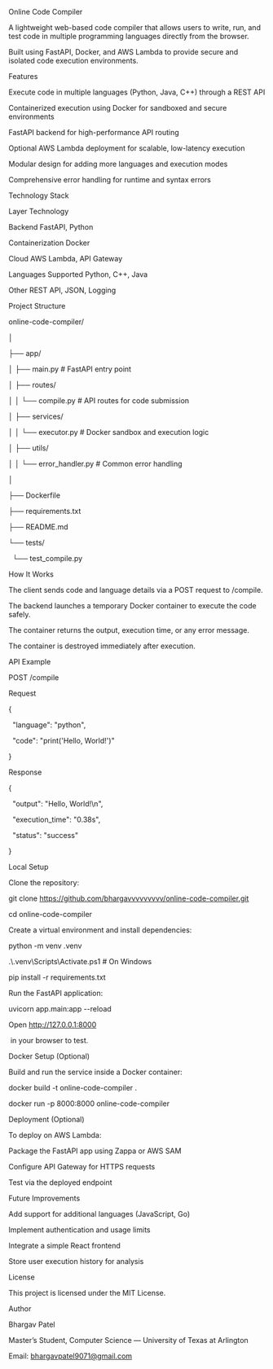Online Code Compiler



A lightweight web-based code compiler that allows users to write, run, and test code in multiple programming languages directly from the browser.

Built using FastAPI, Docker, and AWS Lambda to provide secure and isolated code execution environments.



Features



Execute code in multiple languages (Python, Java, C++) through a REST API



Containerized execution using Docker for sandboxed and secure environments



FastAPI backend for high-performance API routing



Optional AWS Lambda deployment for scalable, low-latency execution



Modular design for adding more languages and execution modes



Comprehensive error handling for runtime and syntax errors



Technology Stack

Layer	Technology

Backend	FastAPI, Python

Containerization	Docker

Cloud	AWS Lambda, API Gateway

Languages Supported	Python, C++, Java

Other	REST API, JSON, Logging

Project Structure

online-code-compiler/

│

├── app/

│   ├── main.py              # FastAPI entry point

│   ├── routes/

│   │   └── compile.py       # API routes for code submission

│   ├── services/

│   │   └── executor.py      # Docker sandbox and execution logic

│   ├── utils/

│   │   └── error\_handler.py # Common error handling

│

├── Dockerfile

├── requirements.txt

├── README.md

└── tests/

&nbsp;   └── test\_compile.py



How It Works



The client sends code and language details via a POST request to /compile.



The backend launches a temporary Docker container to execute the code safely.



The container returns the output, execution time, or any error message.



The container is destroyed immediately after execution.



API Example



POST /compile



Request



{

&nbsp; "language": "python",

&nbsp; "code": "print('Hello, World!')"

}





Response



{

&nbsp; "output": "Hello, World!\\n",

&nbsp; "execution\_time": "0.38s",

&nbsp; "status": "success"

}



Local Setup



Clone the repository:



git clone https://github.com/bhargavvvvvvvvv/online-code-compiler.git

cd online-code-compiler





Create a virtual environment and install dependencies:



python -m venv .venv

.\\.venv\\Scripts\\Activate.ps1   # On Windows

pip install -r requirements.txt





Run the FastAPI application:



uvicorn app.main:app --reload





Open http://127.0.0.1:8000

&nbsp;in your browser to test.



Docker Setup (Optional)



Build and run the service inside a Docker container:



docker build -t online-code-compiler .

docker run -p 8000:8000 online-code-compiler



Deployment (Optional)



To deploy on AWS Lambda:



Package the FastAPI app using Zappa or AWS SAM



Configure API Gateway for HTTPS requests



Test via the deployed endpoint



Future Improvements



Add support for additional languages (JavaScript, Go)



Implement authentication and usage limits



Integrate a simple React frontend



Store user execution history for analysis



License



This project is licensed under the MIT License.



Author



Bhargav Patel

Master’s Student, Computer Science — University of Texas at Arlington

Email: bhargavpatel9071@gmail.com


